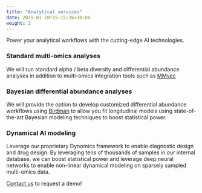```yaml
---
title: "Analytical services"
date: 2019-01-28T15:15:26+10:00
weight: 2
---
```

Power your analytical workflows with the cutting-edge AI technologies.

### Standard multi-omics analyses
We will run standard alpha / beta diversity and differential abundance analyses in addition to multi-omics integration tools such as [MMvec](https://www.nature.com/articles/s41592-019-0616-3)

### Bayesian differential abundance analyses
We will provide the option to develop customized differential abundance workflows using [Birdman](https://github.com/biocore/BIRDMAn) to allow you fit longitudinal models using state-of-the-art Bayesian modeling techniques to boost statistical power.

### Dynamical AI modeling
Leverage our proprietary Dynomics framework to enable diagnostic design and drug design.  By leveraging tens of thousands of samples in our internal database, we can boost statistical power and leverage deep neural networks to enable non-linear dynamical modeling on sparsely sampled multi-omics data.


[Contact us](https://gutzanalytics.com/contact/) to request a demo!
